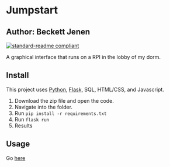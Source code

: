 # Jumpstart
## Author: Beckett Jenen

[![standard-readme compliant](https://img.shields.io/badge/readme%20style-standard-brightgreen.svg?style=flat-square)](https://github.com/RichardLitt/standard-readme)

A graphical interface that runs on a RPI in the lobby of my dorm.

## Install

This project uses [Python](http://nodejs.org), [Flask](https://npmjs.com), SQL, HTML/CSS, and Javascript. 

1. Download the zip file and open the code.
2. Navigate into the folder.
3. Run `pip install -r requirements.txt`
4. Run `flask run`
5. Results

## Usage

Go [here](https://jumpstart.csh.rit.edu)
